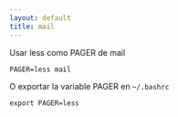 ```yaml
---
layout: default
title: mail
---
```

Usar less como PAGER de mail

    PAGER=less mail

O exportar la variable PAGER en `~/.bashrc`

    export PAGER=less
